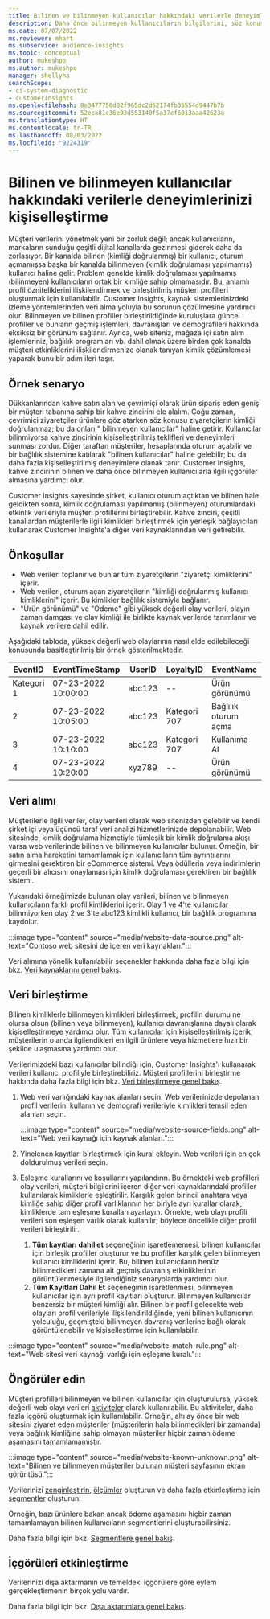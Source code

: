 ```yaml
---
title: Bilinen ve bilinmeyen kullanıcılar hakkındaki verilerle deneyimlerinizi kişiselleştirme
description: Daha önce bilinmeyen kullanıcıların bilgilerini, söz konusu kullanıcıların kimliğini öğrendikten sonra ekleyin.
ms.date: 07/07/2022
ms.reviewer: mhart
ms.subservice: audience-insights
ms.topic: conceptual
author: mukeshpo
ms.author: mukeshpo
manager: shellyha
searchScope:
- ci-system-diagnostic
- customerInsights
ms.openlocfilehash: 8e3477750d82f965dc2d62174fb35554d9447b7b
ms.sourcegitcommit: 52eca81c36e93d553140f5a37cf6013aaa42623a
ms.translationtype: HT
ms.contentlocale: tr-TR
ms.lasthandoff: 08/03/2022
ms.locfileid: "9224319"
---
```

# <a name="personalize-your-experiences-with-data-about-known-and-unknown-users"></a>Bilinen ve bilinmeyen kullanıcılar hakkındaki verilerle deneyimlerinizi kişiselleştirme

Müşteri verilerini yönetmek yeni bir zorluk değil; ancak kullanıcıların, markaların sunduğu çeşitli dijital kanallarda gezinmesi giderek daha da zorlaşıyor. Bir kanalda bilinen (kimliği doğrulanmış) bir kullanıcı, oturum açmamışsa başka bir kanalda bilinmeyen (kimlik doğrulaması yapılmamış) kullanıcı haline gelir. Problem genelde kimlik doğrulaması yapılmamış (bilinmeyen) kullanıcıların ortak bir kimliğe sahip olmamasıdır. Bu, anlamlı profil özniteliklerini ilişkilendirmek ve birleştirilmiş müşteri profilleri oluşturmak için kullanılabilir. Customer Insights, kaynak sistemlerinizdeki izleme yöntemlerinden veri alma yoluyla bu sorunun çözülmesine yardımcı olur. Bilinmeyen ve bilinen profiller birleştirildiğinde kuruluşlara güncel profiller ve bunların geçmiş işlemleri, davranışları ve demografileri hakkında eksiksiz bir görünüm sağlanır. Ayrıca, web siteniz, mağaza içi satın alım işlemleriniz, bağlılık programları vb. dahil olmak üzere birden çok kanalda müşteri etkinliklerini ilişkilendirmenize olanak tanıyan kimlik çözümlemesi yaparak bunu bir adım ileri taşır.

## <a name="sample-scenario"></a>Örnek senaryo

Dükkanlarından kahve satın alan ve çevrimiçi olarak ürün sipariş eden geniş bir müşteri tabanına sahip bir kahve zincirini ele alalım. Çoğu zaman, çevrimiçi ziyaretçiler ürünlere göz atarken söz konusu ziyaretçilerin kimliği doğrulanmaz; bu da onları " bilinmeyen kullanıcılar" haline getirir. Kullanıcılar bilinmiyorsa kahve zincirinin kişiselleştirilmiş teklifleri ve deneyimleri sunması zordur. Diğer taraftan müşteriler, hesaplarında oturum açabilir ve bir bağlılık sistemine katılarak "bilinen kullanıcılar" haline gelebilir; bu da daha fazla kişiselleştirilmiş deneyimlere olanak tanır. Customer Insights, kahve zincirinin bilinen ve daha önce bilinmeyen kullanıcılarla ilgili içgörüler almasına yardımcı olur.

Customer Insights sayesinde şirket, kullanıcı oturum açtıktan ve bilinen hale geldikten sonra, kimlik doğrulaması yapılmamış (bilinmeyen) oturumlardaki etkinlik verileriyle müşteri profillerini birleştirebilir. Kahve zinciri, çeşitli kanallardan müşterilerle ilgili kimlikleri birleştirmek için yerleşik bağlayıcıları kullanarak Customer Insights'a diğer veri kaynaklarından veri getirebilir.

## <a name="prerequisites"></a>Önkoşullar

- Web verileri toplanır ve bunlar tüm ziyaretçilerin "ziyaretçi kimliklerini" içerir.
- Web verileri, oturum açan ziyaretçilerin "kimliği doğrulanmış kullanıcı kimliklerini" içerir. Bu kimlikler bağlılık sistemiyle bağlanır.
- "Ürün görünümü" ve "Ödeme" gibi yüksek değerli olay verileri, olayın zaman damgası ve olay kimliği ile birlikte kaynak verilerde tanımlanır ve kaynak verilere dahil edilir.

Aşağıdaki tabloda, yüksek değerli web olaylarının nasıl elde edilebileceği konusunda basitleştirilmiş bir örnek gösterilmektedir.

|EventID|EventTimeStamp|UserID|LoyaltyID|EventName|
|--|--|--|--|--|
|Kategori 1|07-23-2022 10:00:00|abc123|--|Ürün görünümü|
|2|07-23-2022 10:05:00|abc123|Kategori 707|Bağlılık oturum açma|
|3|07-23-2022 10:10:00|abc123|Kategori 707|Kullanıma Al|
|4|07-23-2022 10:20:00|xyz789|--|Ürün görünümü|

## <a name="data-ingestion"></a>Veri alımı

Müşterilerle ilgili veriler, olay verileri olarak web sitenizden gelebilir ve kendi şirket içi veya üçüncü taraf veri analizi hizmetlerinizde depolanabilir. Web sitesinde, kimlik doğrulama hizmetiyle tümleşik bir kimlik doğrulama akışı varsa web verilerinde bilinen ve bilinmeyen kullanıcılar bulunur. Örneğin, bir satın alma hareketini tamamlamak için kullanıcıların tüm ayrıntılarını girmesini gerektiren bir eCommerce sistemi. Veya ödüllerin veya indirimlerin geçerli bir alıcısını onaylaması için kimlik doğrulaması gerektiren bir bağlılık sistemi.

Yukarıdaki örneğimizde bulunan olay verileri, bilinen ve bilinmeyen kullanıcıların farklı profil kimliklerini içerir. Olay 1 ve 4'te kullanıcılar bilinmiyorken olay 2 ve 3'te abc123 kimlikli kullanıcı, bir bağlılık programına kaydolur.

:::image type="content" source="media/website-data-source.png" alt-text="Contoso web sitesini de içeren veri kaynakları.":::

Veri alımına yönelik kullanılabilir seçenekler hakkında daha fazla bilgi için bkz. [Veri kaynaklarını genel bakış](data-sources.md).

## <a name="data-unification"></a>Veri birleştirme

Bilinen kimliklerle bilinmeyen kimlikleri birleştirmek, profilin durumu ne olursa olsun (bilinen veya bilinmeyen), kullanıcı davranışlarına dayalı olarak kişiselleştirmeye yardımcı olur. Tüm kullanıcılar için kişiselleştirilmiş içerik, müşterilerin o anda ilgilendikleri en ilgili ürünlere veya hizmetlere hızlı bir şekilde ulaşmasına yardımcı olur.

Verilerimizdeki bazı kullanıcılar bilindiği için, Customer Insights'ı kullanarak verileri kullanıcı profiliyle birleştirebiliriz. Müşteri profillerini birleştirme hakkında daha fazla bilgi için bkz. [Veri birleştirmeye genel bakış](data-unification.md).

1. Web veri varlığındaki kaynak alanları seçin. Web verilerinizde depolanan profil verilerini kullanın ve demografi verileriyle kimlikleri temsil eden alanları seçin.

   :::image type="content" source="media/website-source-fields.png" alt-text="Web veri kaynağı için kaynak alanları.":::

1. Yinelenen kayıtları birleştirmek için kural ekleyin. Web verileri için en çok doldurulmuş verileri seçin.

1. Eşleşme kurallarını ve koşullarını yapılandırın. Bu örnekteki web profilleri olay verileri, müşteri bilgilerini içeren diğer veri kaynaklarındaki profiller kullanılarak kimliklerle eşleştirilir. Karşılık gelen birincil anahtara veya kimliğe sahip diğer profil varlıklarının her biriyle ayrı kurallar olarak, kimliklerde tam eşleşme kuralları ayarlayın. Örnekte, web olayı profili verileri son eşleşen varlık olarak kullanılır; böylece öncelikle diğer profil verileri birleştirilir.
   1. **Tüm kayıtları dahil et** seçeneğinin işaretlememesi, bilinen kullanıcılar için birleşik profiller oluşturur ve bu profiller karşılık gelen bilinmeyen kullanıcı kimliklerini içerir. Bu, bilinen kullanıcıların henüz bilinmedikleri zamana ait geçmiş davranış etkinliklerinin görüntülenmesiyle ilgilendiğiniz senaryolarda yardımcı olur.
   1. **Tüm Kayıtları Dahil Et** seçeneğinin işaretlenmesi, bilinmeyen kullanıcılar için ayrı profil kayıtları oluşturur. Bilinmeyen kullanıcılar benzersiz bir müşteri kimliği alır. Bilinen bir profil gelecekte web olayları profil verileriyle ilişkilendirildiğinde, yeni bilinen kullanıcının yolculuğu, geçmişteki bilinmeyen davranış verilerine bağlı olarak görüntülenebilir ve kişiselleştirme için kullanılabilir.

:::image type="content" source="media/website-match-rule.png" alt-text="Web sitesi veri kaynağı varlığı için eşleşme kuralı.":::

## <a name="get-insights"></a>Öngörüler edin

Müşteri profilleri bilinmeyen ve bilinen kullanıcılar için oluşturulursa, yüksek değerli web olayı verileri [aktiviteler](activities.md) olarak kullanılabilir. Bu aktiviteler, daha fazla içgörü oluşturmak için kullanılabilir. Örneğin, altı ay önce bir web sitesini ziyaret eden müşteriler (müşterilerin hala bilinmedikleri bir zamanda) veya bağlılık kimliğine sahip olmayan müşteriler hiçbir zaman ödeme aşamasını tamamlamamıştır.

:::image type="content" source="media/website-known-unknown.png" alt-text="Bilinen ve bilinmeyen müşteriler bulunan müşteri sayfasının ekran görüntüsü.":::

Verilerinizi [zenginleştirin](enrichment-hub.md), [ölçümler](measures.md) oluşturun ve daha fazla etkinleştirme için [segmentler](segments.md) oluşturun.

Örneğin, bazı ürünlere bakan ancak ödeme aşamasını hiçbir zaman tamamlamayan bilinen kullanıcıların segmentlerini oluşturabilirsiniz.

Daha fazla bilgi için bkz. [Segmentlere genel bakış](segments.md).

## <a name="activate-insights"></a>İçgörüleri etkinleştirme

Verilerinizi dışa aktarmanın ve temeldeki içgörülere göre eylem gerçekleştirmenin birçok yolu vardır.

Daha fazla bilgi için bkz. [Dışa aktarımlara genel bakış](export-destinations.md).

